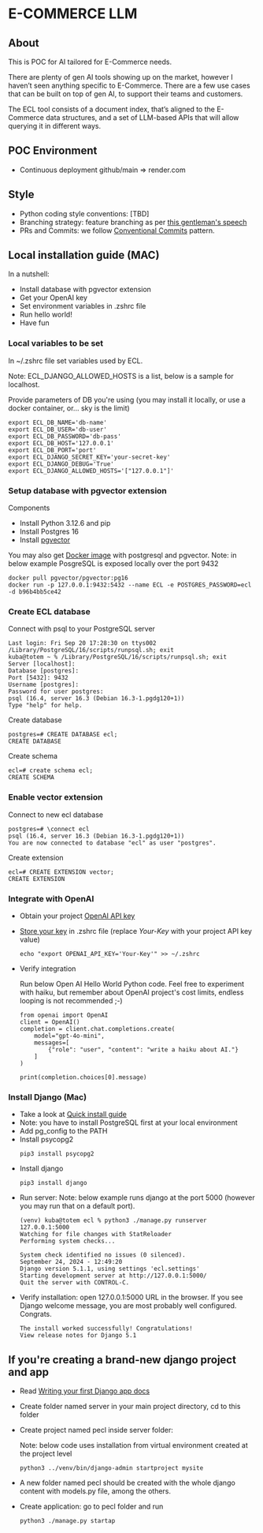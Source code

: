 # E-COMMERCE LLM

## About
This is POC for AI tailored for E-Commerce needs.

There are plenty of gen AI tools showing up on the market, however I haven’t seen anything specific to E-Commerce. 
There are a few use cases that can be built on top of gen AI, to support their teams and customers. 

The ECL tool consists of a document index, that’s aligned to the E-Commerce data structures, and a set of LLM-based APIs that will allow querying it in different ways.

## POC Environment
* Continuous deployment github/main => render.com

## Style
* Python coding style conventions: [TBD]
* Branching strategy: feature branching as per [this gentleman's speech](https://www.youtube.com/watch?v=U_IFGpJDbeU)
* PRs and Commits: we follow [Conventional Commits](https://www.conventionalcommits.org/en/v1.0.0-beta.2/) pattern.

## Local installation guide (MAC)
In a nutshell:
* Install database with pgvector extension
* Get your OpenAI key
* Set environment variables in .zshrc file
* Run hello world!
* Have fun

### Local variables to be set
In ~/.zshrc file set variables used by ECL.

Note: ECL_DJANGO_ALLOWED_HOSTS is a list, below is a sample for localhost.

Provide parameters of DB you're using (you may install it locally, or use a docker container, or... sky is the limit)
```
export ECL_DB_NAME='db-name'
export ECL_DB_USER='db-user'
export ECL_DB_PASSWORD='db-pass'
export ECL_DB_HOST='127.0.0.1'
export ECL_DB_PORT='port'
export ECL_DJANGO_SECRET_KEY='your-secret-key'
export ECL_DJANGO_DEBUG='True'
export ECL_DJANGO_ALLOWED_HOSTS='["127.0.0.1"]'
```

### Setup database with pgvector extension
Components
* Install Python 3.12.6 and pip
* Install Postgres 16
* Install [pgvector](https://github.com/pgvector/pgvector)

You may also get [Docker image](https://github.com/pgvector/pgvector) with postgresql and pgvector.
Note: in below example PosgreSQL is exposed locally over the port 9432
```
docker pull pgvector/pgvector:pg16
docker run -p 127.0.0.1:9432:5432 --name ECL -e POSTGRES_PASSWORD=ecl -d b96b4bb5ce42
```

### Create ECL database
Connect with psql to your PostgreSQL server
```
Last login: Fri Sep 20 17:28:30 on ttys002
/Library/PostgreSQL/16/scripts/runpsql.sh; exit
kuba@totem ~ % /Library/PostgreSQL/16/scripts/runpsql.sh; exit
Server [localhost]: 
Database [postgres]: 
Port [5432]: 9432
Username [postgres]: 
Password for user postgres: 
psql (16.4, server 16.3 (Debian 16.3-1.pgdg120+1))
Type "help" for help.

```

Create database
```
postgres=# CREATE DATABASE ecl;
CREATE DATABASE
```

Create schema
```
ecl=# create schema ecl;
CREATE SCHEMA
```

### Enable vector extension
Connect to new ecl database
```
postgres=# \connect ecl
psql (16.4, server 16.3 (Debian 16.3-1.pgdg120+1))
You are now connected to database "ecl" as user "postgres".
```
Create extension
```
ecl=# CREATE EXTENSION vector;
CREATE EXTENSION
```

### Integrate with OpenAI
* Obtain your project [OpenAI API key](https://platform.openai.com/api-keys)
* [Store your key](https://help.openai.com/en/articles/5112595-best-practices-for-api-key-safety) in .zshrc file (replace *Your-Key* with your project API key value)
  ```
  echo "export OPENAI_API_KEY='Your-Key'" >> ~/.zshrc
  ```

* Verify integration 
  
  Run below Open AI Hello World Python code. Feel free to experiment with haiku, but remember about OpenAI project's cost limits, endless looping is not recommended ;-)
  ```
  from openai import OpenAI
  client = OpenAI()
  completion = client.chat.completions.create(
      model="gpt-4o-mini",
      messages=[
          {"role": "user", "content": "write a haiku about AI."}
      ]
  )
  
  print(completion.choices[0].message)
  ```

### Install Django (Mac)
* Take a look at [Quick install guide](https://docs.djangoproject.com/en/5.1/intro/install/)
* Note: you have to install PostgreSQL first at your local environment
* Add pg_config to the PATH
* Install psycopg2
  ```
  pip3 install psycopg2
  ```
* Install django
  ```
  pip3 install django
  ```
* Run server:
Note: below example runs django at the port 5000 (however you may run that on a default port).
  ```
  (venv) kuba@totem ecl % python3 ./manage.py runserver 127.0.0.1:5000
  Watching for file changes with StatReloader
  Performing system checks...
  
  System check identified no issues (0 silenced).
  September 24, 2024 - 12:49:20
  Django version 5.1.1, using settings 'ecl.settings'
  Starting development server at http://127.0.0.1:5000/
  Quit the server with CONTROL-C.
  ```
* Verify installation: open 127.0.0.1:5000 URL in the browser. If you see Django welcome message, you are most probably well configured. Congrats.
  ```
  The install worked successfully! Congratulations!
  View release notes for Django 5.1
  ```

## If you're creating a brand-new django project and app
  * Read [Writing your first Django app docs](https://docs.djangoproject.com/en/1.8/intro/tutorial01/)
  * Create folder named server in your main project directory, cd to this folder
  * Create project named pecl inside server folder:
    
    Note: below code uses installation from virtual environment created at the project level
    ```
    python3 ../venv/bin/django-admin startproject mysite
    ```
  * A new folder named pecl should be created with the whole django content with models.py file, among the others.
  * Create application: go to pecl folder and run
    ```
    python3 ./manage.py startap 
    ```